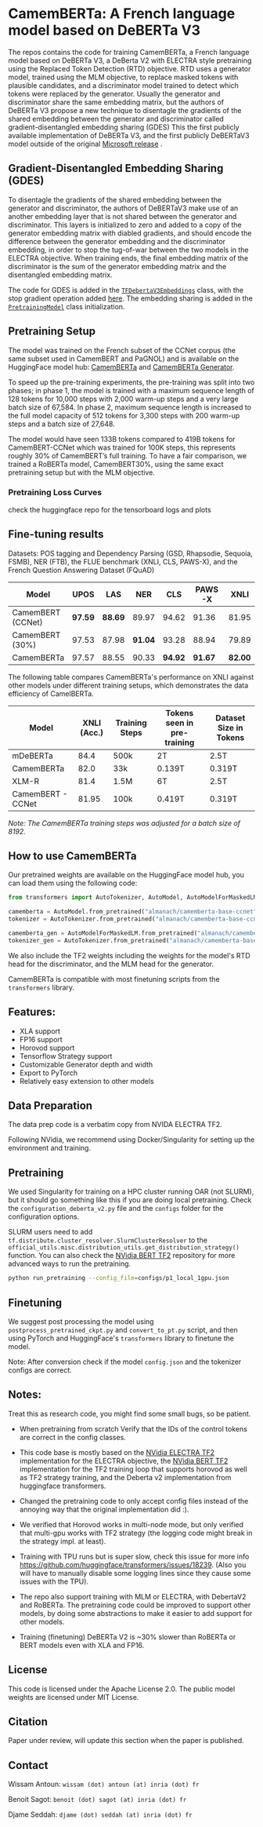 # CamemBERTa: A French language model based on DeBERTa V3

The repos contains the code for training CamemBERTa, a French language model based on DeBERTa V3, a DeBerta V2 with ELECTRA style pretraining using the Replaced Token Detection (RTD) objective.
RTD uses a generator model, trained using the MLM objective, to replace masked tokens with plausible candidates, and a discriminator model trained to detect which tokens were replaced by the generator.
Usually the generator and discriminator share the same embedding matrix, but the authors of DeBERTa V3 propose a new technique to disentagle the gradients of the shared embedding between the generator and discriminator called gradient-disentangled embedding sharing (GDES)
This the first publicly available implementation of DeBERTa V3, and the first publicly DeBERTaV3 model outside of the original [Microsoft release](https://github.com/microsoft/DeBERTa) .

## Gradient-Disentangled Embedding Sharing (GDES)

To disentagle the gradients of the shared embedding between the generator and discriminator, the authors of DeBERTaV3 make use of an another embedding layer that is not shared between the generator and discriminator.
This layers is initialized to zero and added to a copy of the generator embedding matrix with diabled gradients, and should encode the difference between the generator embedding and the discriminator embedding, in order to stop the tug-of-war between the two models in the ELECTRA objective.
When training ends, the final embedding matrix of the discriminator is the sum of the generator embedding matrix and the disentangled embedding matrix.

The code for GDES is added in the [`TFDebertaV3Embeddings`](https://gitlab.inria.fr/almanach/CamemBERTa/-/blob/main/modeling_tf_deberta_v2.py#L1143) class, with the stop gradient operation added [here](https://gitlab.inria.fr/almanach/CamemBERTa/-/blob/main/modeling_tf_deberta_v2.py#L1183).
The embedding sharing is added in the [`PretrainingModel`](https://gitlab.inria.fr/almanach/CamemBERTa/-/blob/main/modeling_tf_deberta_v2.py#L2288) class initialization.

## Pretraining Setup

The model was trained on the French subset of the CCNet corpus (the same subset used in CamemBERT and PaGNOL) and is available on the HuggingFace model hub: [CamemBERTa](https://huggingface.co/almanach/camemberta-base-ccnet) and [CamemBERTa Generator](https://huggingface.co/almanach/camemberta-base-ccnet-generator).

To speed up the pre-training experiments, the pre-training was split into two phases;
in phase 1, the model is trained with a maximum sequence length of 128 tokens for 10,000 steps with 2,000 warm-up steps and a very large batch size of 67,584.
In phase 2, maximum sequence length is increased to the full model capacity of 512 tokens for 3,300 steps with 200 warm-up steps and a batch size of 27,648.

The model would have seen 133B tokens compared to 419B tokens for CamemBERT-CCNet which was trained for 100K steps, this represents roughly 30% of CamemBERT’s full training.
To have a fair comparison, we trained a RoBERTa model, CamemBERT30%, using the same exact pretraining setup but with the MLM objective.
### Pretraining Loss Curves

check the huggingface repo for the tensorboard logs and plots

## Fine-tuning results

Datasets: POS tagging and Dependency Parsing (GSD, Rhapsodie, Sequoia, FSMB), NER (FTB), the FLUE benchmark (XNLI, CLS, PAWS-X), and the French Question Answering Dataset (FQuAD)

| Model             | UPOS      | LAS       | NER       | CLS       | PAWS-X    | XNLI      | F1 (FQuAD) | EM (FQuAD) |
|-------------------|-----------|-----------|-----------|-----------|-----------|-----------|------------|------------|
| CamemBERT (CCNet) | **97.59** | **88.69** | 89.97     | 94.62     | 91.36     | 81.95     | 80.98      | **62.51**  |
| CamemBERT (30%)   | 97.53     | 87.98     | **91.04** | 93.28     | 88.94     | 79.89     | 75.14      | 56.19      |
| CamemBERTa        | 97.57     | 88.55     | 90.33     | **94.92** | **91.67** | **82.00** | **81.15**  | 62.01      |

The following table compares CamemBERTa's performance on XNLI against other models under different training setups, which demonstrates the data efficiency of CamelBERTa.


| Model             | XNLI (Acc.) | Training Steps | Tokens seen in pre-training | Dataset Size in Tokens |
|-------------------|-------------|----------------|-----------------------------|------------------------|
| mDeBERTa          | 84.4        | 500k           | 2T                          | 2.5T                   |
| CamemBERTa        | 82.0        | 33k            | 0.139T                      | 0.319T                 |
| XLM-R             | 81.4        | 1.5M           | 6T                          | 2.5T                   |
| CamemBERT - CCNet | 81.95       | 100k           | 0.419T                      | 0.319T                 |

*Note: The CamemBERTa training steps was adjusted for a batch size of 8192.*

## How to use CamemBERTa

Our pretrained weights are available on the HuggingFace model hub, you can load them using the following code:

```python
from transformers import AutoTokenizer, AutoModel, AutoModelForMaskedLM

camemberta = AutoModel.from_pretrained("almanach/camemberta-base-ccnet")
tokenizer = AutoTokenizer.from_pretrained("almanach/camemberta-base-ccnet")

camemberta_gen = AutoModelForMaskedLM.from_pretrained("almanach/camemberta-base-ccnet-generator")
tokenizer_gen = AutoTokenizer.from_pretrained("almanach/camemberta-base-ccnet-generator")
```

We also include the TF2 weights including the weights for the model's RTD head for the discriminator, and the MLM head for the generator.

CamemBERTa is compatible with most finetuning scripts from the `transformers` library.

## Features:

- XLA support
- FP16 support
- Horovod support
- Tensorflow Strategy support
- Customizable Generator depth and width
- Export to PyTorch
- Relatively easy extension to other models

## Data Preparation

The data prep code is a verbatim copy from NVIDA ELECTRA TF2.

Following NVidia, we recommend using Docker/Singularity for setting up the environment and training.

## Pretraining

We used Singularity for training on a HPC cluster running OAR (not SLURM), but it should go something like this if you are doing local pretraining. Check the `configuration_deberta_v2.py` file and the `configs` folder for the configuration options.

SLURM users need to add `tf.distribute.cluster_resolver.SlurmClusterResolver` to the `official_utils.misc.distribution_utils.get_distribution_strategy()` function. You can also check the [NVidia BERT TF2](https://github.com/NVIDIA/DeepLearningExamples/blob/master/TensorFlow2/LanguageModeling/BERT) repository for more advanced ways to run the pretraining.

```bash
python run_pretraining --config_file=configs/p1_local_1gpu.json
```

## Finetuning

We suggest post processing the model using `postprocess_pretrained_ckpt.py` and `convert_to_pt.py` script, and then using PyTorch and HuggingFace's `transformers` library to finetune the model.

Note: After conversion check if the model `config.json` and the tokenizer configs are correct.

## Notes:

Treat this as research code, you might find some small bugs, so be patient.

- When pretraining from scratch Verify that the IDs of the control tokens are correct in the config classes.

- This code base is mostly based on the [NVidia ELECTRA TF2](https://github.com/NVIDIA/DeepLearningExamples/blob/master/TensorFlow2/LanguageModeling/ELECTRA) implementation for the ELECTRA objective, the [NVidia BERT TF2](https://github.com/NVIDIA/DeepLearningExamples/blob/master/TensorFlow2/LanguageModeling/BERT) implementation for the TF2 training loop that supports horovod as well as TF2 strategy training, and the Deberta v2 implementation from huggingface transformers.

- Changed the pretraining code to only accept config files instead of the annoying way that the original implementation did :).

- We verified that Horovod works in multi-node mode, but only verified that multi-gpu works with TF2 strategy (the logging code might break in the strategy impl. at least).

- Training with TPU runs but is super slow, check this issue for more info https://github.com/huggingface/transformers/issues/18239. (Also you will have to manually disable some logging lines since they cause some issues with the TPU).

- The repo also support training with MLM or ELECTRA, with DebertaV2 and RoBERTa. The pretraining code could be improved to support other models, by doing some abstractions to make it easier to add support for other models.

- Training (finetuning) DeBERTa V2 is ~30% slower than RoBERTa or BERT models even with XLA and FP16.


## License

This code is licensed under the Apache License 2.0. The public model weights are licensed under MIT License.

## Citation

Paper under review, will update this section when the paper is published.

## Contact

Wissam Antoun: `wissam (dot) antoun (at) inria (dot) fr`

Benoit Sagot: `benoit (dot) sagot (at) inria (dot) fr`

Djame Seddah: `djame (dot) seddah (at) inria (dot) fr`
